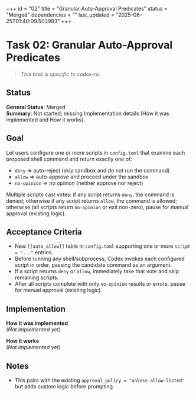 +++
id = "02"
title = "Granular Auto-Approval Predicates"
status = "Merged"
dependencies = ""
last_updated = "2025-06-25T01:40:09.503983"
+++

# Task 02: Granular Auto-Approval Predicates

> *This task is specific to codex-rs.*

## Status

**General Status**: Merged  
**Summary**: Not started; missing Implementation details (How it was implemented and How it works).

## Goal
Let users configure one or more scripts in `config.toml` that examine each proposed shell command and return exactly one of:

- `deny`        => auto-reject (skip sandbox and do not run the command)
- `allow`       => auto-approve and proceed under the sandbox
- `no-opinion`  => no opinion (neither approve nor reject)

Multiple scripts cast votes: if any script returns `deny`, the command is denied; otherwise if any script returns `allow`, the command is allowed; otherwise (all scripts return `no-opinion` or exit non-zero), pause for manual approval (existing logic).

## Acceptance Criteria
- New `[[auto_allow]]` table in `config.toml` supporting one or more `script = "..."` entries.
- Before running any shell/subprocess, Codex invokes each configured script in order, passing the candidate command as an argument.
- If a script returns `deny` or `allow`, immediately take that vote and skip remaining scripts.
- After all scripts complete with only `no-opinion` results or errors, pause for manual approval (existing logic).

## Implementation

**How it was implemented**  
*(Not implemented yet)*

**How it works**  
*(Not implemented yet)*

## Notes
- This pairs with the existing `approval_policy = "unless-allow-listed"` but adds custom logic before prompting.
